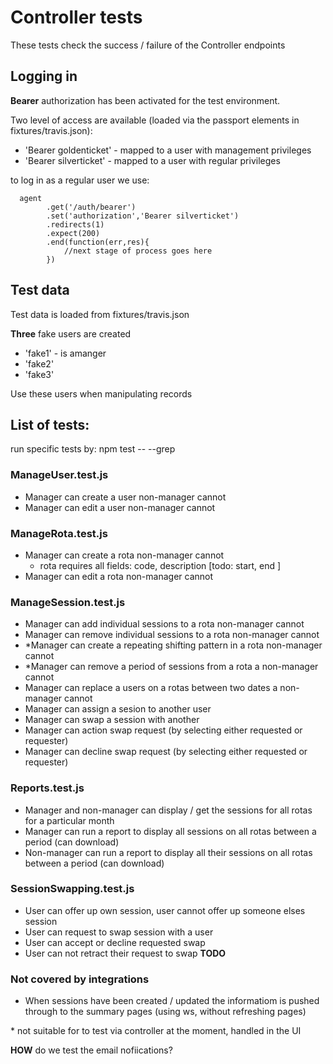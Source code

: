 # Controller tests

These tests check the success / failure of the Controller endpoints

## Logging in 

__Bearer__ authorization has been activated for the test environment.  

Two level of access are available (loaded via the passport elements in fixtures/travis.json):

* 'Bearer goldenticket' - mapped to a user with management privileges
* 'Bearer silverticket' - mapped to a user with regular privileges

to log in as a regular user we use:

```{r}
  agent
        .get('/auth/bearer')
        .set('authorization','Bearer silverticket')
        .redirects(1)
        .expect(200)
        .end(function(err,res){
            //next stage of process goes here
        })
```

## Test data

Test data is loaded from fixtures/travis.json

__Three__ fake users are created

* 'fake1' - is amanger
* 'fake2' 
* 'fake3'

Use these users when manipulating records

## List of tests:

run specific tests by: npm test --  --grep <regex eg:MemberSwap>

### ManageUser.test.js
* Manager can create a user non-manager cannot
* Manager can edit a user non-manager cannot

### ManageRota.test.js 
* Manager can create a rota non-manager cannot
    + rota requires all fields: code, description [todo: start, end ]
* Manager can edit a rota non-manager cannot

### ManageSession.test.js
* Manager can add individual sessions to a rota non-manager cannot
* Manager can remove individual sessions to a rota non-manager cannot
* \*Manager can create a repeating shifting pattern in a rota non-manager cannot
* \*Manager can remove a period of sessions from a rota a non-manager cannot
* Manager can replace a users on a rotas between two dates a non-manager cannot
* Manager can assign a sesion to another user
* Manager can swap a session with another
* Manager can action swap request (by selecting either requested or requester)
* Manager can decline swap request (by selecting either requested or requester)

### Reports.test.js
* Manager and non-manager can display / get the sessions for all rotas for a particular month
* Manager can run a report to display all sessions on all rotas between a period (can download)
* Non-manager can run a report to display all their sessions on all rotas between a period (can download)

### SessionSwapping.test.js
* User can offer up own session, user cannot offer up someone elses session
* User can request to swap session with a user
* User can accept or decline requested swap
* User can not retract their request to swap __TODO__

### Not covered by integrations

* When sessions have been created / updated the informatiom is pushed through to the summary pages (using ws, without refreshing pages)

\* not suitable for to test via controller at the moment, handled in the UI

__HOW__ do we test the email nofiications?
